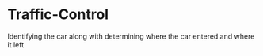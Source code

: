 # Traffic-Control
Identifying the car along with determining where the car entered and where it left
